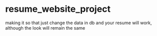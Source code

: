 # resume_website_project
making it so that just change the data in db and your resume will work, although the look will remain the same
